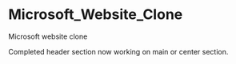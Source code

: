 # Microsoft_Website_Clone

Microsoft website clone 

Completed header section now working on main or center section.
